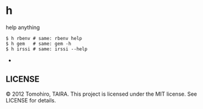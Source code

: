 h
================================================================================

help anything


    $ h rbenv # same: rbenv help
    $ h gem   # same: gem -h
    $ h irssi # same: irssi --help


-

LICENSE
--------------------------------------------------------------------------------

&copy; 2012 Tomohiro, TAIRA.
This project is licensed under the MIT license.
See LICENSE for details.

